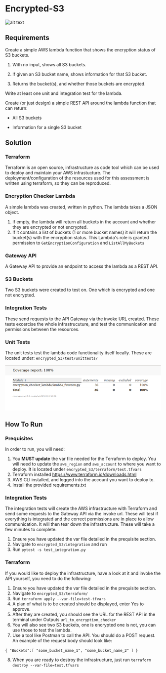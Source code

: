 # Encrypted-S3


![alt text](https://github.com/gracemc93/Encrypted-S3/blob/master/arch.png?raw=true)

## Requirements
Create a simple AWS lambda function that shows the encryption status of S3 buckets.

1. With no input, shows all S3 buckets.

2. If given an S3 bucket name, shows information for that S3 bucket.

3. Returns the bucket(s), and whether those buckets are encrypted.

 

Write at least one unit and integration test for the lambda.

Create (or just design) a simple REST API around the lambda function that can return:

* All S3 buckets

* Information for a single S3 bucket

## Solution

### Terraform
Terraform is an open source, infrastructure as code tool which can be used to deploy and maintain your AWS infrastucture.
The deployment/configuration of the resources used for this assessment is written using terraform, so they can be reproduced.

### Encryption Checker Lambda 
A simple lambda was created, written in python. The lambda takes a JSON object.
1. If empty, the lambda will return all buckets in the account and whether they are encrypted or not encrypted.
2. If it contains a list of buckets (1 or more bucket names) it will return the bucket(s) with the encryption status.
This Lambda's role is granted permission to `GetEncryptionConfiguration` and `ListAllMyBuckets`

### Gateway API
A Gateway API to provide an endpoint to access the lambda as a REST API.

### S3 Buckets
Two S3 buckets were created to test on. One which is encrypted and one not encrypted. 

### Integration Tests
These send requests to the API Gateway via the invoke URL created. These tests excercise the whole infrastrucuture, and test the communication and permissions between the resources.

### Unit Tests
The unit tests test the lambda code functionality itself locally. These are located under:
`encrypted_S3/test/unittests/`

![alt text](coverage_report.PNG?raw=true)

## How To Run
### Prequisites
In order to run, you will need:
1. You **MUST update** the var file needed for the Terraform to deploy. You will need to update the `aws_region` and `aws_account` to where you want to deploy. It is located under `encrypted_S3/terraform/test.tfvars`
2. Terraform installed https://www.terraform.io/downloads.html
3. AWS CLI installed, and logged into the account you want to deploy to.
4. Install the provided requirements.txt

### Integration Tests
The integration tests will create the AWS infrastructure with Terraform and send some requests to the Gateway API via the invoke url. These will test if everything is integrated and the correct permissions are in place to allow communication. It will then tear down the infrastructure. 
These will take a few minutes to complete.

1. Ensure you have updated the var file detailed in the prequisite section.
1. Navigate to `encrypted_S3/integration` and run 
2. Run `pytest -s test_integration.py`

### Terraform
If you would like to deploy the infrastructure, have a look at it and invoke the API yourself, you need to do the following:

1. Ensure you have updated the var file detailed in the prequisite section.
2. Navigate to `encrypted_S3/terraform/`
3. Run `terraform apply --var-file=test-tfvars`
4. A plan of what is to be created should be displayed, enter Yes to approve.
5. After they are created, you should see the URL for the REST API in the terminal under Outputs `url_to_encryption_checker`
6. You will also see two S3 buckets, one is encrypted one is not, you can use those to test the lambda.
7. Use a tool like Postman to call the API. You should do a POST request. An example of the request body should look like: 
 
 `{
   "Buckets":[
      "some_bucket_name_1",
      "some_bucket_name_2"
   ]
}`

8. When you are ready to destroy the infrastructure, just run
 `terraform destroy --var-file=test.tfvars`
